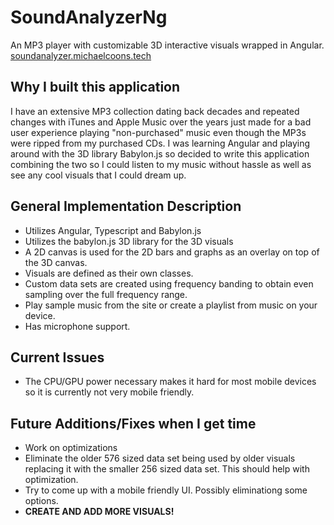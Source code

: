 
# SoundAnalyzerNg

An MP3 player with customizable 3D interactive visuals wrapped in Angular.
[soundanalyzer.michaelcoons.tech](https://soundanalyzer.michaelcoons.tech/)

## Why I built this application

I have an extensive MP3 collection dating back decades and repeated changes with iTunes and Apple Music over the years just made for a bad user experience playing "non-purchased" music even though the MP3s were ripped from my purchased CDs.  I was learning Angular and playing around with the 3D library Babylon.js so decided to write this application combining the two so I could listen to my music without hassle as well as see any cool visuals that I could dream up.

## General Implementation Description

* Utilizes Angular, Typescript and Babylon.js
* Utilizes the babylon.js 3D library for the 3D visuals
* A 2D canvas is used for the 2D bars and graphs as an overlay on top of the 3D canvas.
* Visuals are defined as their own classes.
* Custom data sets are created using frequency banding to obtain even sampling over the full frequency range.
* Play sample music from the site or create a playlist from music on your device.
* Has microphone support.

## Current Issues

* The CPU/GPU power necessary makes it hard for most mobile devices so it is currently not very mobile friendly.

## Future Additions/Fixes when I get time

* Work on optimizations
* Eliminate the older 576 sized data set being used by older visuals replacing it with the smaller 256 sized data set.  This should help with optimization.
* Try to come up with a mobile friendly UI.  Possibly eliminationg some options.
* **CREATE AND ADD MORE VISUALS!**

